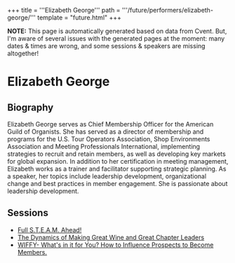 +++
title = '''Elizabeth George'''
path = '''/future/performers/elizabeth-george/'''
template = "future.html"
+++

<p class="todo">
<strong>NOTE:</strong> This page is automatically generated based on data from Cvent.
But, I'm aware of several issues with the generated pages at the moment:
many dates & times are wrong, and some sessions & speakers are missing altogether!
</p>

<h1>Elizabeth George</h1>
<h2>Biography</h2>
<p>Elizabeth George serves as Chief Membership Officer for the American Guild of Organists. She has served as a director of membership and programs for the U.S. Tour Operators Association, Shop Environments Association and Meeting Professionals International, implementing strategies to recruit and retain members, as well as developing key markets for global expansion. In addition to her certification in meeting management, Elizabeth works as a trainer and facilitator supporting strategic planning.  As a speaker, her topics include leadership development, organizational change and best practices in member engagement. She is passionate about leadership development.</p>
<h2>Sessions</h2>
<ul><li><a href="/future/sessions/full-s-t-e-a-m-ahead/">Full S.T.E.A.M. Ahead!</a></li><li><a href="/future/sessions/the-dynamics-of-making-great-wine-and-great-chapter-leaders/">The Dynamics of Making Great Wine and Great Chapter Leaders</a></li><li><a href="/future/sessions/wiffy-what-s-in-it-for-you-how-to-influence-prospects-to-become-members/">WIFFY- What's in it for You? How to Influence Prospects to Become Members.</a></li>

